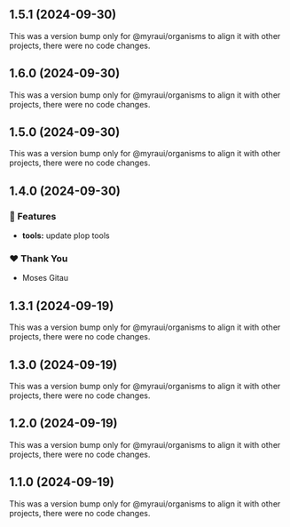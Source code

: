 ## 1.5.1 (2024-09-30)

This was a version bump only for @myraui/organisms to align it with other projects, there were no code changes.

## 1.6.0 (2024-09-30)

This was a version bump only for @myraui/organisms to align it with other projects, there were no code changes.

## 1.5.0 (2024-09-30)

This was a version bump only for @myraui/organisms to align it with other projects, there were no code changes.

## 1.4.0 (2024-09-30)


### 🚀 Features

- **tools:** update plop tools


### ❤️  Thank You

- Moses Gitau

## 1.3.1 (2024-09-19)

This was a version bump only for @myraui/organisms to align it with other projects, there were no code changes.

## 1.3.0 (2024-09-19)

This was a version bump only for @myraui/organisms to align it with other projects, there were no code changes.

## 1.2.0 (2024-09-19)

This was a version bump only for @myraui/organisms to align it with other projects, there were no code changes.

## 1.1.0 (2024-09-19)

This was a version bump only for @myraui/organisms to align it with other projects, there were no code changes.
